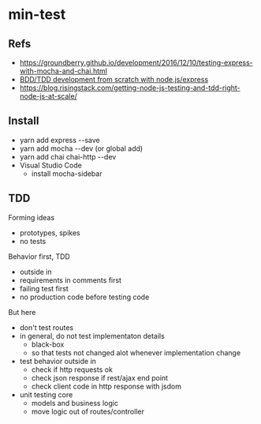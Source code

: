 # min-test

## Refs

  * https://groundberry.github.io/development/2016/12/10/testing-express-with-mocha-and-chai.html
  * [BDD/TDD development from scratch with node.js/express](https://www.robotlovesyou.com/bdd-tdd/)
  * https://blog.risingstack.com/getting-node-js-testing-and-tdd-right-node-js-at-scale/

## Install

  * yarn add express --save
  * yarn add mocha --dev (or global add)
  * yarn add chai chai-http --dev
  * Visual Studio Code
    - install mocha-sidebar

## TDD

Forming ideas
  * prototypes, spikes
  * no tests

Behavior first, TDD
  * outside in
  * requirements in comments first
  * failing test first
  * no production code before testing code

But here
  * don't test routes
  * in general, do not test implementaton details
    - black-box
    - so that tests not changed alot whenever implementation
      change
  * test behavior outside in
    - check if http requests ok
    - check json response if rest/ajax end point
    - check client code in http response with jsdom
  * unit testing core
    - models and business logic
    - move logic out of routes/controller






